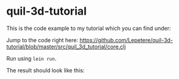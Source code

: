 # quil-3d-tutorial

This is the code example to my tutorial which you can find under:

Jump to the code right here:
https://github.com/Lepetere/quil-3d-tutorial/blob/master/src/quil_3d_tutorial/core.clj

Run using `lein run`.

The result should look like this:
